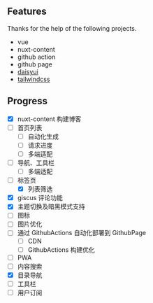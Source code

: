 ## Features

Thanks for the help of the following projects.

- vue
- nuxt-content
- github action
- github page
- [daisyui](https://github.com/saadeghi/daisyui)
- [tailwindcss](https://tailwindcss.com/)

## Progress

- [x] nuxt-content 构建博客
- [ ] 首页列表
  - [ ] 自动化生成
  - [ ] 请求进度
  - [ ] 多端适配
- [ ] 导航、工具栏
  - [ ] 多端适配
- [ ] 标签页
  - [x] 列表筛选
- [x] giscus 评论功能
- [x] 主题切换及暗黑模式支持
- [ ] 图标
- [ ] 图片优化
- [ ] 通过  GithubActions 自动化部署到 GithubPage
  - [ ] CDN
  - [ ] GithubActions 构建优化
- [ ] PWA
- [ ] 内容搜索
- [x] 目录导航
- [ ] 工具栏
- [ ] 用户订阅 